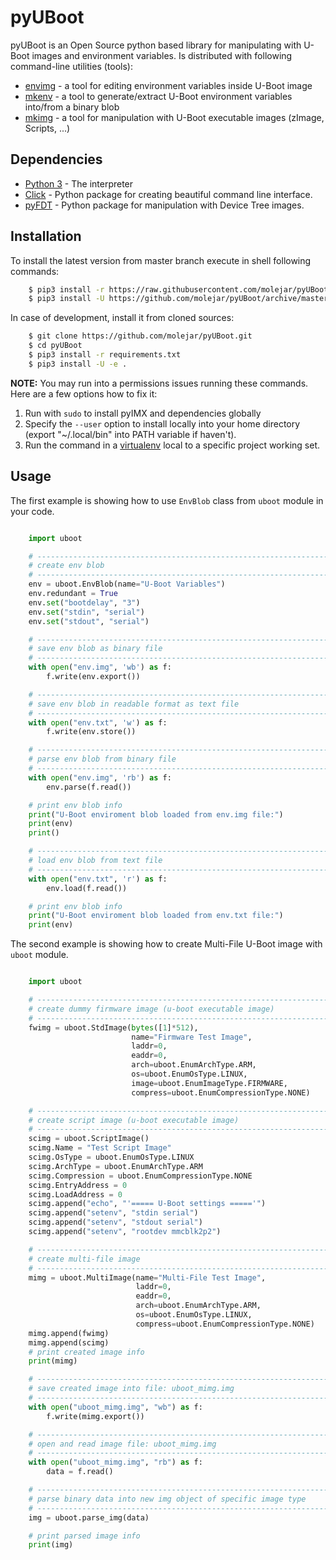 pyUBoot
=======

pyUBoot is an Open Source python based library for manipulating with U-Boot images and environment variables. Is 
distributed with following command-line utilities (tools):

* [envimg](doc/envimg.md) - a tool for editing environment variables inside U-Boot image
* [mkenv](doc/mkenv.md) - a tool to generate/extract U-Boot environment variables into/from a binary blob
* [mkimg](doc/mkimg.md) - a tool for manipulation with U-Boot executable images (zImage, Scripts, ...)


Dependencies
------------

- [Python 3](https://www.python.org) - The interpreter
- [Click](http://click.pocoo.org/6) - Python package for creating beautiful command line interface.
- [pyFDT](https://github.com/molejar/pyFDT) - Python package for manipulation with Device Tree images.

Installation
------------

To install the latest version from master branch execute in shell following commands:

``` bash
    $ pip3 install -r https://raw.githubusercontent.com/molejar/pyUBoot/master/requirements.txt
    $ pip3 install -U https://github.com/molejar/pyUBoot/archive/master.zip
```

In case of development, install it from cloned sources:

``` bash
    $ git clone https://github.com/molejar/pyUBoot.git
    $ cd pyUBoot
    $ pip3 install -r requirements.txt
    $ pip3 install -U -e .
```

**NOTE:** You may run into a permissions issues running these commands. Here are a few options how to fix it:

1. Run with `sudo` to install pyIMX and dependencies globally
2. Specify the `--user` option to install locally into your home directory (export "~/.local/bin" into PATH variable if haven't).
3. Run the command in a [virtualenv](https://virtualenv.pypa.io/en/latest/) local to a specific project working set.

Usage
-----

The first example is showing how to use `EnvBlob` class from `uboot` module in your code.

``` python

    import uboot

    # --------------------------------------------------------------------------------
    # create env blob
    # --------------------------------------------------------------------------------
    env = uboot.EnvBlob(name="U-Boot Variables")
    env.redundant = True
    env.set("bootdelay", "3")
    env.set("stdin", "serial")
    env.set("stdout", "serial")

    # --------------------------------------------------------------------------------
    # save env blob as binary file
    # --------------------------------------------------------------------------------
    with open("env.img", 'wb') as f:
        f.write(env.export())

    # --------------------------------------------------------------------------------
    # save env blob in readable format as text file
    # --------------------------------------------------------------------------------
    with open("env.txt", 'w') as f:
        f.write(env.store())

    # --------------------------------------------------------------------------------
    # parse env blob from binary file
    # --------------------------------------------------------------------------------
    with open("env.img", 'rb') as f:
        env.parse(f.read())

    # print env blob info
    print("U-Boot enviroment blob loaded from env.img file:")
    print(env)
    print()

    # --------------------------------------------------------------------------------
    # load env blob from text file
    # --------------------------------------------------------------------------------
    with open("env.txt", 'r') as f:
        env.load(f.read())

    # print env blob info
    print("U-Boot enviroment blob loaded from env.txt file:")
    print(env)
```

The second example is showing how to create Multi-File U-Boot image with `uboot` module.

``` python

    import uboot

    # --------------------------------------------------------------------------------
    # create dummy firmware image (u-boot executable image)
    # --------------------------------------------------------------------------------
    fwimg = uboot.StdImage(bytes([1]*512),
                           name="Firmware Test Image",
                           laddr=0,
                           eaddr=0,
                           arch=uboot.EnumArchType.ARM,
                           os=uboot.EnumOsType.LINUX,
                           image=uboot.EnumImageType.FIRMWARE,
                           compress=uboot.EnumCompressionType.NONE)

    # --------------------------------------------------------------------------------
    # create script image (u-boot executable image)
    # --------------------------------------------------------------------------------
    scimg = uboot.ScriptImage()
    scimg.Name = "Test Script Image"
    scimg.OsType = uboot.EnumOsType.LINUX
    scimg.ArchType = uboot.EnumArchType.ARM
    scimg.Compression = uboot.EnumCompressionType.NONE
    scimg.EntryAddress = 0
    scimg.LoadAddress = 0
    scimg.append("echo", "'===== U-Boot settings ====='")
    scimg.append("setenv", "stdin serial")
    scimg.append("setenv", "stdout serial")
    scimg.append("setenv", "rootdev mmcblk2p2")

    # --------------------------------------------------------------------------------
    # create multi-file image
    # --------------------------------------------------------------------------------
    mimg = uboot.MultiImage(name="Multi-File Test Image",
                            laddr=0,
                            eaddr=0,
                            arch=uboot.EnumArchType.ARM,
                            os=uboot.EnumOsType.LINUX,
                            compress=uboot.EnumCompressionType.NONE)
    mimg.append(fwimg)
    mimg.append(scimg)
    # print created image info
    print(mimg)

    # --------------------------------------------------------------------------------
    # save created image into file: uboot_mimg.img
    # --------------------------------------------------------------------------------
    with open("uboot_mimg.img", "wb") as f:
        f.write(mimg.export())

    # --------------------------------------------------------------------------------
    # open and read image file: uboot_mimg.img
    # --------------------------------------------------------------------------------
    with open("uboot_mimg.img", "rb") as f:
        data = f.read()

    # --------------------------------------------------------------------------------
    # parse binary data into new img object of specific image type
    # --------------------------------------------------------------------------------
    img = uboot.parse_img(data)

    # print parsed image info
    print(img)
```
